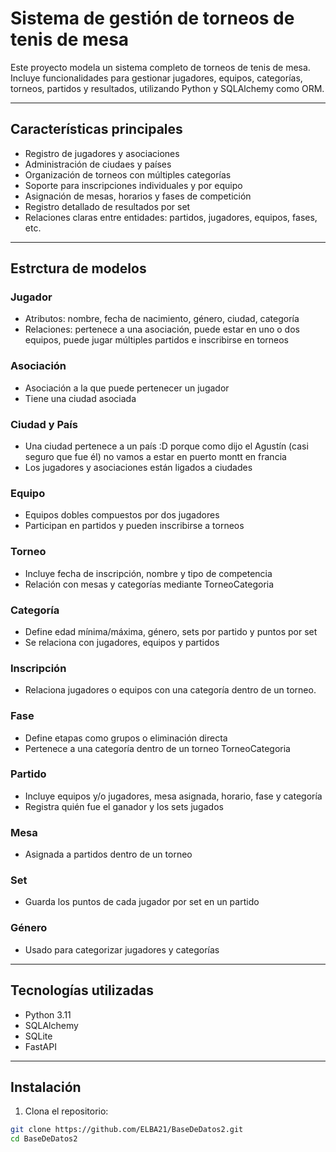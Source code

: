 # Sistema de gestión de torneos de tenis de mesa

Este proyecto modela un sistema completo de torneos de tenis de mesa. Incluye funcionalidades para gestionar jugadores, equipos, categorías, torneos, partidos y resultados, utilizando Python y SQLAlchemy como ORM.

---
## Características principales
- Registro de jugadores y asociaciones
- Administración de ciudaes y países
- Organización de torneos con múltiples categorías
- Soporte para inscripciones individuales y por equipo
- Asignación de mesas, horarios y fases de competición
- Registro detallado de resultados por set
- Relaciones claras entre entidades: partidos, jugadores, equipos, fases, etc.
---
## Estrctura de modelos
### Jugador
- Atributos: nombre, fecha de nacimiento, género, ciudad, categoría
- Relaciones: pertenece a una asociación, puede estar en uno o dos equipos, puede jugar múltiples partidos e inscribirse en torneos

### Asociación
- Asociación a la que puede pertenecer un jugador
- Tiene una ciudad asociada

### Ciudad y País
- Una ciudad pertenece a un país :D porque como dijo el Agustín (casi seguro que fue él) no vamos a estar en puerto montt en francia
- Los jugadores y asociaciones están ligados a ciudades

### Equipo
- Equipos dobles compuestos por dos jugadores
- Participan en partidos y pueden inscribirse a torneos

### Torneo
- Incluye fecha de inscripción, nombre y tipo de competencia
- Relación con mesas y categorías mediante TorneoCategoria

### Categoría
- Define edad mínima/máxima, género, sets por partido y puntos por set
- Se relaciona con jugadores, equipos y partidos

### Inscripción
- Relaciona jugadores o equipos con una categoría dentro de un torneo.

### Fase
- Define etapas como grupos o eliminación directa
- Pertenece a una categoría dentro de un torneo TorneoCategoria

### Partido
- Incluye equipos y/o jugadores, mesa asignada, horario, fase y categoría
- Registra quién fue el ganador y los sets jugados

### Mesa
- Asignada a partidos dentro de un torneo

### Set
- Guarda los puntos de cada jugador por set en un partido

### Género
- Usado para categorizar jugadores y categorías
---
## Tecnologías utilizadas
- Python 3.11
- SQLAlchemy
- SQLite 
- FastAPI
---

## Instalación
1. Clona el repositorio:
```bash
git clone https://github.com/ELBA21/BaseDeDatos2.git
cd BaseDeDatos2
